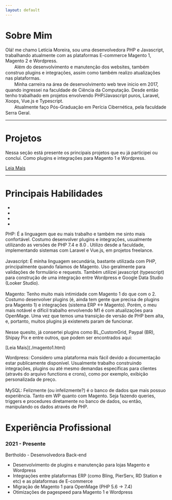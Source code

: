 ```yaml
---
layout: default
---
```

# Sobre Mim

Olá! me chamo Letícia Moreira, sou uma desenvolvedora PHP e Javascript, trabalhando atualmente com as plataformas E-commerce Magento 1, Magento 2 e Wordpress.
<br>　　Além do desenvolvimento e manutenção dos websites, também construo plugins e integrações, assim como também realizo atualizações nas plataformas.
<br>　　Minha carreira na área de desenvolvimento web teve inicio em 2017, quando ingressei na faculdade de Ciência da Computação. Desde então tenho trabalhado em projetos envolvendo PHP/Javascript puros, Laravel, Xoops, Vue.js e Typescript.
<br>　　Atualmente faço Pós-Graduação em Perícia Cibernética, pela faculdade Serra Geral.


------
# Projetos

Nessa seção está presente os principais projetos que eu já participei ou concluí. Como plugins e integrações para Magento 1 e Wordpress.

<span id="read-more">[Leia Mais](./projects.html)</span>

------

# Principais Habilidades
<div id="skills">
<ul>
<li><i style="font-size: 70px; color: #f8e41c" class="fa-brands fa-square-js"></i></li>
<li><i style="font-size: 70px; color: #7175AA" class="fa-brands fa-php" ></i></li>
<li><i style="font-size: 70px; color: #ED5E00" class="fa-brands fa-magento"></i></li>
<li><i style="font-size: 70px; color: #21759B" class="fa-brands fa-wordpress"></i></li>
</ul>
</div><p>
PHP: É a linguagem que eu mais trabalho e também me sinto mais confortável. Costumo desenvolver plugins e integrações, usualmente utilizando as versões de PHP 7.4 e 8.0
. Utilizo desde a faculdade, implementando sistemas com Laravel e Vue.js, em projetos freelance.
<br><br>
Javascript: É minha linguagem secundária, bastante utilizada com PHP, principalmente quando falamos de Magento. Uso geralmente para validações de formulário e requests. Também utilizei javascript (typescript) para construção
de uma integração entre Wordpress e Google Data Studio (Looker Studio).
<br><br>
Magento: Tenho muito mais intimidade com Magento 1 do que com o 2. Costumo desenvolver plugins (é, ainda tem gente que precisa de plugins pra Magento 1)
e integrações (sistema ERP <-> Magento). Porém, o meu mais notável e díficil trabalho envolvendo M1 é com atualizações para OpenMage.
Uma vez que temos uma transição de versão de PHP bem alta, e, portanto, muitos plugins já existenets param de funcionar. 
<br><br>
Nesse quesito, já consertei plugins como BL_CustomGrid, Paypal (BR), Shipay Pix e entre outros, que podem ser encontrados aqui:
<br>
</p>
<span id="read-more">[Leia Mais](./magento1.html)</span>
<p>
Wordpress: Considero uma plataforma mais fácil devido a documentação estar publicamente disponível. Usualmente trabalho construindo integrações, plugins ou até mesmo
demandas específicas para clientes (através do arquivo functions e crons), como por exemplo, exibição personalizada de preço.
<br><br>
MySQL: Felizmente (ou infelizmente?) é o banco de dados que mais possuo experiência. Tanto em WP quanto com Magento. Seja fazendo queries, triggers e procedures diretamente no
banco de dados, ou então, manipulando os dados através de PHP.
</p>



# Experiência Profissional

### 2021 - Presente
Bertholdo - Desenvolvedora Back-end

- Desenvolvimento de plugins e manutenção para lojas Magento e Wordpress
- Integrações entre plataformas ERP (como Bling, PierServ, RD Station e etc) e as plataformas de E-commerce
- Migração de Magento 1 para OpenMage (PHP 5.6 -> 7.4)
- Otimizações de pagespeed para Magento 1 e Wordpress

